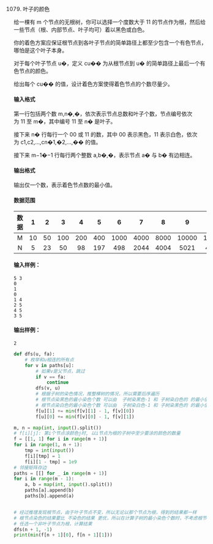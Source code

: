 1079. 叶子的颜色


给一棵有 m 个节点的无根树，你可以选择一个度数大于 11 的节点作为根，然后给一些节点（根、内部节点、叶子均可）着以黑色或白色。

你的着色方案应保证根节点到各叶子节点的简单路径上都至少包含一个有色节点，哪怕是这个叶子本身。

对于每个叶子节点 u�，定义 cu�� 为从根节点到 u� 的简单路径上最后一个有色节点的颜色。

给出每个 cu�� 的值，设计着色方案使得着色节点的个数尽量少。

#### 输入格式

第一行包括两个数 m,n�,�，依次表示节点总数和叶子个数，节点编号依次为 11 至 m�，其中编号 11 至 n� 是叶子。

接下来 n� 行每行一个 00 或 11 的数，其中 00 表示黑色，11 表示白色，依次为 c1,c2,…,cn�1,�2,…,�� 的值。

接下来 m−1�−1 行每行两个整数 a,b�,�，表示节点 a� 与 b� 有边相连。

#### 输出格式

输出仅一个数，表示着色节点数的最小值。

#### 数据范围

|  数据 |  1  |  2  |  3  |  4  |  5  |   6  |   7  |   8  |   9   |   10  |
| :-: | :-: | :-: | :-: | :-: | :-: | :--: | :--: | :--: | :---: | :---: |
|  M  |  10 |  50 | 100 | 200 | 400 | 1000 | 4000 | 8000 | 10000 | 10000 |
|  N  |  5  |  23 |  50 |  98 | 197 |  498 | 2044 | 4004 |  5021 |  4996 |

#### 输入样例：

```
5 3
0
1
0
1 4
2 5
4 5
3 5
```

#### 输出样例：

```
2
```

```py
def dfs(u, fa):
    # 枚举和u相连的所有点
    for v in paths[u]:
        # 如果v是父节点，跳过
        if v == fa:
            continue
        dfs(v, u)
        # 根据子树的染色情况，推整棵树的情况，所以需要后序遍历
        # 根节点染黑色的最小染色个数 可以由  子树染黑色-1 和 子树染白色的 的最小值转移
        # 根节点染白色的最小染色个数 可以由  子树染白色-1 和 子树染黑色的 的最小值转移
        f[u][1] += min(f[v][1] - 1, f[v][0])
        f[u][0] += min(f[v][0] - 1, f[v][1])

m, n = map(int, input().split())
# f[i][j]: 第i个节点涂颜色j时, 以i节点为根的子树中至少要涂的颜色的数量
f = [[1, 1] for i in range(m + 1)] 
for i in range(1, n + 1):
    tmp = int(input())
    f[i][tmp] = 1
    f[i][1 - tmp] = 1e9
# 邻接矩阵存边
paths = [[] for _ in range(m + 1)]
for i in range(m - 1):
    a, b = map(int, input().split())
    paths[a].append(b)
    paths[b].append(a)


# 经过推理发现根节点，由于叶子节点不变，所以无论以那个节点为根，得到的结果都一样
# 根节点染色的结果要比 不染色的结果 更优，所以在计算子树的最小染色个数时，不考虑根节点不染色的情况
# 任选一个非叶子节点为根，计算结果
dfs(n + 1, -1)
print(min(f[n + 1][0], f[n + 1][1]))

```